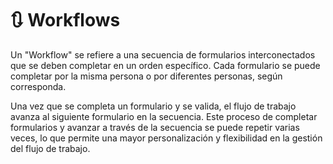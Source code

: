 # 🔃 Workflows

Un "Workflow" se refiere a una secuencia de formularios interconectados que se deben completar en un orden específico. Cada formulario se puede completar por la misma persona o por diferentes personas, según corresponda.

Una vez que se completa un formulario y se valida, el flujo de trabajo avanza al siguiente formulario en la secuencia. Este proceso de completar formularios y avanzar a través de la secuencia se puede repetir varias veces, lo que permite una mayor personalización y flexibilidad en la gestión del flujo de trabajo.
